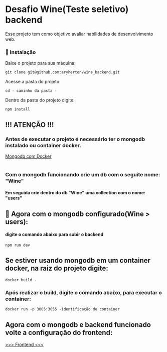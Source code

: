 # Desafio Wine(Teste seletivo) backend

Esse projeto tem como objetivo avaliar habilidades de desenvolvimento web.

### 🔧 Instalação

Baixe o projeto para sua máquina:

```git clone git@github.com:aryherton/wine_backend.git```

Acesse a pasta do projeto:

```cd - caminho da pasta -```

Dentro da pasta do projeto digite:

```npm install```


## !!! ATENÇÃO !!!
### Antes de executar o projeto é necessário ter o mongodb instalado ou container docker.

<a href="https://renatogroffe.medium.com/mongodb-mongo-express-docker-compose-montando-rapidamente-um-ambiente-para-uso-824f25ca6957">Mongodb com Docker</a><br /><br />

### Com o mongodb funcionando crie um db com o seguite nome: "Wine"
#### Em seguida crie dentro do db "Wine" uma collection com o nome: "users"

## 🔩 Agora com o mongodb configurado(Wine > users):
#### digite o comando abaixo para subir o backend
```npm run dev```

## Se estiver usando mongodb em um container docker, na raiz do projeto digite:
 ```docker build .```

### Após realizar o build, digite o comando abaixo, para executar o container:
```docker run -p 3005:3055 -identificação do container```

## Agora com o mongodb e backend funcionado volte a configuração do frontend:
<a href="https://github.com/aryherton/WineTestSelec"> >>> Frontend <<<</a><br /><br />

